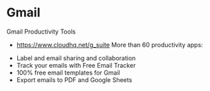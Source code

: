 # Gmail


Gmail Productivity Tools

* https://www.cloudhq.net/g_suite
More than 60 productivity apps:
- Label and email sharing and collaboration
- Track your emails with Free Email Tracker
- 100% free email templates for Gmail
- Export emails to PDF and Google Sheets